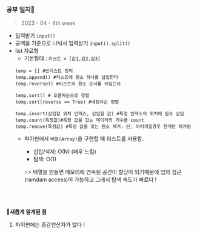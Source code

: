 ### 공부 일지📒

>2023 - 04 - 4th week

- 입력받기 ```input()```
- 공백을 기준으로 나눠서 입력받기 ```input().split()```
- list 자료형 
  - 기본형태 : `리스트 = [값1,값2,값3]`
  ```
  temp = [] #빈리스트 정의
  temp.append() #리스트에 원소 하나를 삽입한다
  temp.reverse() #리스트의 원소 순서를 뒤집는다
  
  temp.sort() # 오름차순으로 정렬
  temp.sort(reverse == True) #내림차순 정렬

  temp.insert(삽입할 위치 인덱스, 삽입할 값) #특정 인덱스의 위치에 원소 삽입
  temp.count(특정값)#특정 값을 값는 데이터의 개수를 count
  temp.remove(특정값) #특정 값을 갖는 원소 제거. 단, 여러개일경우 한개만 제거됨
  
  ```
  - 파이썬에서 `배열(Array)`을 구현할 때 리스트를 사용함.
    - 삽입/삭제: O(N) (매우 느림)
    - 탐색: O(1)

    => 배열을 만들면 메모리에 연속된 공간이 할당이 되기때문에 임의 접근(ramdam access)이 가능하고 그래서 탐색 속도가 빠르다 !
  
 <br> <br> <br>
🧩<b>새롭게 알게된 점</b>
1. 파이썬에는 증감연산자가 없다 !

